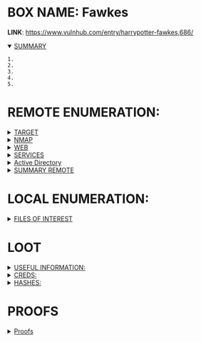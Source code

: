 # BOX NAME: Fawkes
**LINK**: https://www.vulnhub.com/entry/harrypotter-fawkes,686/

<details open><summary><ins>SUMMARY</ins></summary>

```
1. 
2. 
3. 
4. 
5.

```
</details>

# REMOTE ENUMERATION:

<details><summary><ins>TARGET</ins></summary>

```
[+] IP:		10.77.0.94
[+] URL:	http://10.77.0.94
```
</details>
<details><summary><ins>NMAP</ins></summary>

```
└─$ jml-scanner -u $IP -p 65535

+-+-+-+-+-+-+-+-+-+-+-+-+-+-+-+
|J|M|L|-|P|O|R|T|S|C|A|N|N|E|R|
+-+-+-+-+-+-+-+-+-+-+-+-+-+-+-+

[+] Port 21 is open.
[+] Port 22 is open.
[+] Port 80 is open.
[+] Port 2222 is open.

[+] A total of 4 found ports open     

└─$ nmap -sV -sC $IP -oN nmap-fawkes.log
Starting Nmap 7.94 ( https://nmap.org ) at 2023-06-29 22:08 CEST
Nmap scan report for 10.77.0.94
Host is up (0.00022s latency).
Not shown: 995 closed tcp ports (conn-refused)
PORT     STATE SERVICE    VERSION
21/tcp   open  ftp        vsftpd 3.0.3
| ftp-syst: 
|   STAT: 
| FTP server status:
|      Connected to ::ffff:10.77.0.88
|      Logged in as ftp
|      TYPE: ASCII
|      No session bandwidth limit
|      Session timeout in seconds is 300
|      Control connection is plain text
|      Data connections will be plain text
|      At session startup, client count was 3
|      vsFTPd 3.0.3 - secure, fast, stable
|_End of status
| ftp-anon: Anonymous FTP login allowed (FTP code 230)
|_-rwxr-xr-x    1 0        0          705996 Apr 12  2021 server_hogwarts
22/tcp   open  ssh        OpenSSH 7.9p1 Debian 10+deb10u2 (protocol 2.0)
| ssh-hostkey: 
|   2048 48:df:48:37:25:94:c4:74:6b:2c:62:73:bf:b4:9f:a9 (RSA)
|   256 1e:34:18:17:5e:17:95:8f:70:2f:80:a6:d5:b4:17:3e (ECDSA)
|_  256 3e:79:5f:55:55:3b:12:75:96:b4:3e:e3:83:7a:54:94 (ED25519)
80/tcp   open  http       Apache httpd 2.4.38 ((Debian))
|_http-server-header: Apache/2.4.38 (Debian)
|_http-title: Site doesn't have a title (text/html).
2222/tcp open  ssh        OpenSSH 8.4 (protocol 2.0)
| ssh-hostkey: 
|   3072 c4:1d:d5:66:85:24:57:4a:86:4e:d9:b6:00:69:78:8d (RSA)
|   256 0b:31:e7:67:26:c6:4d:12:bf:2a:85:31:bf:21:31:1d (ECDSA)
|_  256 9b:f4:bd:71:fa:16:de:d5:89:ac:69:8d:1e:93:e5:8a (ED25519)
9898/tcp open  tcpwrapped
Service Info: OSs: Unix, Linux; CPE: cpe:/o:linux:linux_kernel

```
</details>
<details><summary><ins>WEB</ins></summary>

whatweb-scan
```
└─$ whatweb $URL --log-verbose=whatweb-fawkes-verbose.log | tee whatweb-dobby.log
http://10.77.0.94 [200 OK] Apache[2.4.38], Country[RESERVED][ZZ], HTTPServer[Debian Linux][Apache/2.4.38 (Debian)], IP[10.77.0.94]

```

nikto-scan
```
└─$ nikto -h $URL | tee nikto-fawkes.log
- Nikto v2.5.0
---------------------------------------------------------------------------
+ Target IP:          10.77.0.94
+ Target Hostname:    10.77.0.94
+ Target Port:        80
+ Start Time:         2023-06-29 22:08:12 (GMT2)
---------------------------------------------------------------------------
+ Server: Apache/2.4.38 (Debian)
+ /: The anti-clickjacking X-Frame-Options header is not present. See: https://developer.mozilla.org/en-US/docs/Web/HTTP/Headers/X-Frame-Options
+ /: The X-Content-Type-Options header is not set. This could allow the user agent to render the content of the site in a different fashion to the MIME type. See: https://www.netsparker.com/web-vulnerability-scanner/vulnerabilities/missing-content-type-header/                          
+ No CGI Directories found (use '-C all' to force check all possible dirs)                                                                                
+ /: Server may leak inodes via ETags, header found with file /, inode: 61, size: 5bf5c5e4e96a6, mtime: gzip. See: http://cve.mitre.org/cgi-bin/cvename.cgi?name=CVE-2003-1418
+ Apache/2.4.38 appears to be outdated (current is at least Apache/2.4.54). Apache 2.2.34 is the EOL for the 2.x branch.                                  
+ OPTIONS: Allowed HTTP Methods: OPTIONS, HEAD, GET, POST .                                                                                                                              
+ /icons/README: Apache default file found. See: https://www.vntweb.co.uk/apache-restricting-access-to-iconsreadme/                                                                      
+ 8102 requests: 0 error(s) and 6 item(s) reported on remote host                                                                                                                        
+ End Time:           2023-06-29 22:08:40 (GMT2) (28 seconds)                                                                                                                            
---------------------------------------------------------------------------                                                                                                              
+ 1 host(s) tested       
```

fuzzing
```

```
other
```
└─$ telnet $IP 9898          
Trying 10.77.0.94...
Connected to 10.77.0.94.
Escape character is '^]'.
Welcome to Hogwart's magic portal
Tell your spell and ELDER WAND will perform the magic

Here is list of some common spells:
1. Wingardium Leviosa
2. Lumos
3. Expelliarmus
4. Alohomora
5. Avada Kedavra 

Enter your spell: 

```

</details>

<details><summary><ins>SERVICES</ins></summary>

FTP
```

```

SSH
```

```

SNMP
```

```

DNS
```

```

MAILSERVICES (POP, IMAP, SMTP)
```

```

LDAP
```

```

</details>

<details><summary><ins>Active Directory</ins></summary>

Active Directory
```

```
</details>

<details><summary><ins>SUMMARY REMOTE</ins></summary>

```
1.
2.
3.
```
</details>

# LOCAL ENUMERATION:

<details><summary><ins>FILES OF INTEREST</ins></summary>

**FILES**:
```

```

**SUID's**:

```

```
**SGID's**:

```

```
**OTHERS**:

```

```
</details>


# LOOT

<details><summary><ins>USEFUL INFORMATION:</ins></summary>

**Kernel Info:**
*file /bin/bash ; echo -e " \\n" && lsb_release -a ; echo -e "\\n" && uname -a*
```

```
</details>

<details><summary><ins>CREDS:</ins></summary>

```
username:password

harry:HarrYp0tter@Hogwarts123
nevilla:bL!Bsg3k
root:mySecr3tPass
```
</details>

<details><summary><ins>HASHES:</ins></summary>

```

```
</details>

# PROOFS

<details><summary><ins>Proofs</ins></summary>

Final payload:
```
docker container:
sudo -l 
User harry may run the following commands on 2b1599256ca6:
    (ALL) NOPASSWD: ALL
sudo su
cd /root/
cat note.txt

Hello Admin!!

We have found that someone is trying to login to our ftp server by mistake.You are requested to analyze the traffic and figure out the user.
```
```
tcpdump -i eth0 port ftp -w cap.pcap
analyze cap.pcap in wireshark

220 (vsFTPd 3.0.3)
USER neville
331 Please specify the password.
PASS bL!Bsg3k
530 Login incorrect.
QUIT
221 Goodbye.
```

```
horcrux_{NjogSGFSclkgUG90VGVyIGRFc1RyT3llZCBieSB2b2xEZU1vclQ=}
-> 6: HaRrY PotTer dEsTrOyed by volDeMorT
horcrux_{NzogTmFHaU5pIHRIZSBTbkFrZSBkZVN0cm9ZZWQgQnkgTmVWaWxsZSBMb25HYm9UVG9t}
-> 7: NaGiNi tHe SnAke deStroYed By NeVille LonGboTTom

```

```

```

</details>